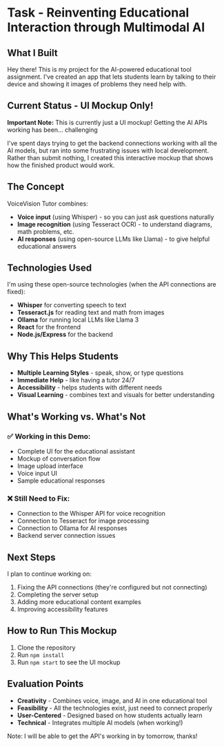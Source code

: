 # Task - Reinventing Educational Interaction through Multimodal AI

## What I Built

Hey there! This is my project for the AI-powered educational tool assignment. I've created an app that lets students learn by talking to their device and showing it images of problems they need help with.

## Current Status - UI Mockup Only! 

**Important Note:** This is currently just a UI mockup! Getting the AI APIs working has been... challenging

I've spent days trying to get the backend connections working with all the AI models, but ran into some frustrating issues with local development. Rather than submit nothing, I created this interactive mockup that shows how the finished product would work.

## The Concept

VoiceVision Tutor combines:
- **Voice input** (using Whisper) - so you can just ask questions naturally
- **Image recognition** (using Tesseract OCR) - to understand diagrams, math problems, etc.
- **AI responses** (using open-source LLMs like Llama) - to give helpful educational answers

## Technologies Used

I'm using these open-source technologies (when the API connections are fixed):

- **Whisper** for converting speech to text
- **Tesseract.js** for reading text and math from images
- **Ollama** for running local LLMs like Llama 3
- **React** for the frontend
- **Node.js/Express** for the backend

## Why This Helps Students

- **Multiple Learning Styles** - speak, show, or type questions
- **Immediate Help** - like having a tutor 24/7
- **Accessibility** - helps students with different needs
- **Visual Learning** - combines text and visuals for better understanding

## What's Working vs. What's Not

### ✅ Working in this Demo:
- Complete UI for the educational assistant
- Mockup of conversation flow
- Image upload interface
- Voice input UI
- Sample educational responses

### ❌ Still Need to Fix:
- Connection to the Whisper API for voice recognition
- Connection to Tesseract for image processing
- Connection to Ollama for AI responses
- Backend server connection issues

## Next Steps

I plan to continue working on:
1. Fixing the API connections (they're configured but not connecting)
2. Completing the server setup
3. Adding more educational content examples
4. Improving accessibility features

## How to Run This Mockup

1. Clone the repository
2. Run `npm install`
3. Run `npm start` to see the UI mockup

## Evaluation Points

- **Creativity** - Combines voice, image, and AI in one educational tool
- **Feasibility** - All the technologies exist, just need to connect properly
- **User-Centered** - Designed based on how students actually learn
- **Technical** - Integrates multiple AI models (when working!)

Note: I will be able to get the API's working in by tomorrow, thanks!